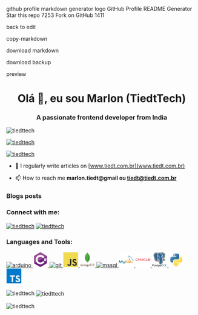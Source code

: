 github profile markdown generator logo
GitHub Profile README Generator
Star this repo
7253
Fork on GitHub
1411

back to edit

copy-markdown

download markdown

download backup

preview
<h1 align="center">Olá 👋, eu sou Marlon (TiedtTech)</h1>
<h3 align="center">A passionate frontend developer from India</h3>

<p align="left"> <img src="https://komarev.com/ghpvc/?username=tiedttech&label=Profile%20views&color=0e75b6&style=flat" alt="tiedttech" /> </p>

<p align="left"> <a href="https://github.com/ryo-ma/github-profile-trophy"><img src="https://github-profile-trophy.vercel.app/?username=tiedttech" alt="tiedttech" /></a> </p>

<p align="left"> <a href="https://twitter.com/tiedttech" target="blank"><img src="https://img.shields.io/twitter/follow/tiedttech?logo=twitter&style=for-the-badge" alt="tiedttech" /></a> </p>

- 📝 I regularly write articles on [www.tiedt.com.br](www.tiedt.com.br)

- 📫 How to reach me **marlon.tiedt@gmail ou tiedt@tiedt.com.br**

### Blogs posts
<!-- BLOG-POST-LIST:START -->
<!-- BLOG-POST-LIST:END -->

<h3 align="left">Connect with me:</h3>
<p align="left">
<a href="https://dev.to/tiedttech" target="blank"><img align="center" src="https://cdn.jsdelivr.net/npm/simple-icons@3.0.1/icons/dev-dot-to.svg" alt="tiedttech" height="30" width="40" /></a>
<a href="https://twitter.com/tiedttech" target="blank"><img align="center" src="https://raw.githubusercontent.com/rahuldkjain/github-profile-readme-generator/master/src/images/icons/Social/twitter.svg" alt="tiedttech" height="30" width="40" /></a>
</p>

<h3 align="left">Languages and Tools:</h3>
<p align="left"> <a href="https://www.arduino.cc/" target="_blank"> <img src="https://cdn.worldvectorlogo.com/logos/arduino-1.svg" alt="arduino" width="40" height="40"/> </a> <a href="https://www.w3schools.com/cs/" target="_blank"> <img src="https://raw.githubusercontent.com/devicons/devicon/master/icons/csharp/csharp-original.svg" alt="csharp" width="40" height="40"/> </a> <a href="https://git-scm.com/" target="_blank"> <img src="https://www.vectorlogo.zone/logos/git-scm/git-scm-icon.svg" alt="git" width="40" height="40"/> </a> <a href="https://developer.mozilla.org/en-US/docs/Web/JavaScript" target="_blank"> <img src="https://raw.githubusercontent.com/devicons/devicon/master/icons/javascript/javascript-original.svg" alt="javascript" width="40" height="40"/> </a> <a href="https://www.mongodb.com/" target="_blank"> <img src="https://raw.githubusercontent.com/devicons/devicon/master/icons/mongodb/mongodb-original-wordmark.svg" alt="mongodb" width="40" height="40"/> </a> <a href="https://www.microsoft.com/en-us/sql-server" target="_blank"> <img src="https://www.svgrepo.com/show/303229/microsoft-sql-server-logo.svg" alt="mssql" width="40" height="40"/> </a> <a href="https://www.mysql.com/" target="_blank"> <img src="https://raw.githubusercontent.com/devicons/devicon/master/icons/mysql/mysql-original-wordmark.svg" alt="mysql" width="40" height="40"/> </a> <a href="https://www.oracle.com/" target="_blank"> <img src="https://raw.githubusercontent.com/devicons/devicon/master/icons/oracle/oracle-original.svg" alt="oracle" width="40" height="40"/> </a> <a href="https://www.postgresql.org" target="_blank"> <img src="https://raw.githubusercontent.com/devicons/devicon/master/icons/postgresql/postgresql-original-wordmark.svg" alt="postgresql" width="40" height="40"/> </a> <a href="https://www.python.org" target="_blank"> <img src="https://raw.githubusercontent.com/devicons/devicon/master/icons/python/python-original.svg" alt="python" width="40" height="40"/> </a> <a href="https://www.typescriptlang.org/" target="_blank"> <img src="https://raw.githubusercontent.com/devicons/devicon/master/icons/typescript/typescript-original.svg" alt="typescript" width="40" height="40"/> </a> </p>

<p><img align="left" src="https://github-readme-stats.vercel.app/api/top-langs?username=tiedttech&show_icons=true&locale=en&layout=compact" alt="tiedttech" /></p>

<p>&nbsp;<img align="center" src="https://github-readme-stats.vercel.app/api?username=tiedttech&show_icons=true&locale=en" alt="tiedttech" /></p>

<p><img align="center" src="https://github-readme-streak-stats.herokuapp.com/?user=tiedttech&" alt="tiedttech" /></p>
